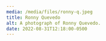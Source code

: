 ```yaml
---
media: /media/files/ronny-q.jpeg
title: Ronny Quevedo
alt: A photograph of Ronny Quevedo.
date: 2022-08-31T12:18:00-0500
---
```

